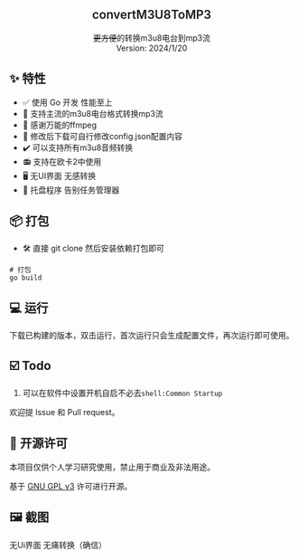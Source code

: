 <h2 align="center" style="font-weight: 600">convertM3U8ToMP3</h2>
<p align="center">
    <s>更方便</s>的转换m3u8电台到mp3流
    <br />
    Version: 2024/1/20
    <!-- <a href="https://music.qier222.com" target="blank"><strong>🌎 访问DEMO</strong></a>  |  
    <a href="#%EF%B8%8F-安装" target="blank"><strong>📦️ 下载安装包</strong></a>  |  
    <a href="https://t.me/yesplaymusic" target="blank"><strong>💬 加入交流群</strong></a>
    <br />
    <br /> -->
</p>

## ✨ 特性

- ✅ 使用 Go 开发 性能至上
- 📃 支持主流的m3u8电台格式转换mp3流
- 🧩 感谢万能的ffmpeg
- 💾 修改后下载可自行修改config.json配置内容
- ✔️ 可以支持所有m3u8音频转换
- 📻 支持在欧卡2中使用
- 🖥️ 无UI界面 无感转换
- 📔 托盘程序 告别任务管理器

## 📦️ 打包

- 🛠 直接 git clone 然后安装依赖打包即可

```shell
# 打包
go build
```

## 💻 运行

下载已构建的版本，双击运行，首次运行只会生成配置文件，再次运行即可使用。


## ☑️ Todo

1. 可以在软件中设置开机自启不必去`shell:Common Startup`

欢迎提 Issue 和 Pull request。

## 📜 开源许可

本项目仅供个人学习研究使用，禁止用于商业及非法用途。

基于 [GNU GPL v3](https://www.gnu.org/licenses/gpl-3.0.en.html#license-text) 许可进行开源。

## 🖼️ 截图

无Ui界面 无痛转换（确信）

